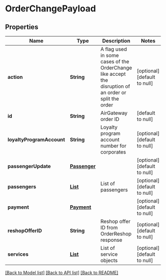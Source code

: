 # OrderChangePayload
## Properties

| Name | Type | Description | Notes |
|------------ | ------------- | ------------- | -------------|
| **action** | **String** | A flag used in some cases of the OrderChange like accept the disruption of an order or split the order | [optional] [default to null] |
| **id** | **String** | AirGateway order ID | [default to null] |
| **loyaltyProgramAccount** | **String** | Loyalty program account number for corporates | [optional] [default to null] |
| **passengerUpdate** | [**Passenger**](Passenger.md) |  | [optional] [default to null] |
| **passengers** | [**List**](Passenger.md) | List of passengers | [optional] [default to null] |
| **payment** | [**Payment**](Payment.md) |  | [optional] [default to null] |
| **reshopOfferID** | **String** | Reshop offer ID from OrderReshop response | [optional] [default to null] |
| **services** | [**List**](ServiceRequest.md) | List of service objects | [optional] [default to null] |

[[Back to Model list]](../README.md#documentation-for-models) [[Back to API list]](../README.md#documentation-for-api-endpoints) [[Back to README]](../README.md)

